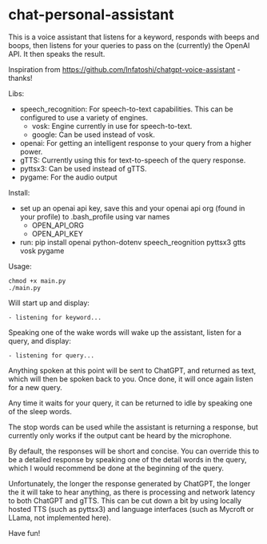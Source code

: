 # chat-personal-assistant

This is a voice assistant that listens for a keyword, responds with beeps and boops, then listens for your queries to pass on the (currently) the OpenAI API. It then  speaks the result.

Inspiration from https://github.com/Infatoshi/chatgpt-voice-assistant - thanks!

Libs:
- speech_recognition: For speech-to-text capabilities. This can be configured to use a variety of engines.
  - vosk: Engine currently in use for speech-to-text.
  - google: Can be used instead of vosk.
- openai: For getting an intelligent response to your query from a higher power.
- gTTS: Currently using this for text-to-speech of the query response.
- pyttsx3: Can be used instead of gTTS.
- pygame: For the audio output

Install:
- set up an openai api key, save this and your openai api org (found in your profile) to .bash_profile using var names
  - OPEN_API_ORG
  - OPEN_API_KEY
- run: pip install openai python-dotenv speech_reognition pyttsx3 gtts vosk pygame

Usage:

    chmod +x main.py
    ./main.py

Will start up and display:

    - listening for keyword...

Speaking one of the wake words will wake up the assistant, listen for a query, and display:

    - listening for query...

Anything spoken at this point will be sent to ChatGPT, and returned as text, which will then be spoken back to you.
Once done, it will once again listen for a new query.

Any time it waits for your query, it can be returned to idle by speaking one of the sleep words.

The stop words can be used while the assistant is returning a response, but currently only works if the output cant be heard by the microphone.

By default, the responses will be short and concise. You can override this to be a detailed response by speaking one of the detail words in the query, which I would recommend be done at the beginning of the query.

Unfortunately, the longer the response generated by ChatGPT, the longer the it will take to hear anything, as there is processing and network latency to both ChatGPT and gTTS. This can be cut down a bit by using locally hosted TTS (such as pyttsx3) and language interfaces (such as Mycroft or LLama, not implemented here).

Have fun!